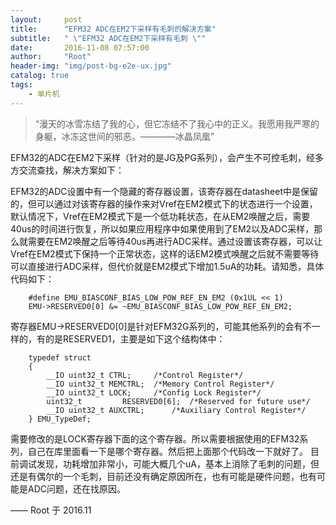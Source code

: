 ```yaml
---
layout:     post
title:      "EFM32 ADC在EM2下采样有毛刺的解决方案"
subtitle:   " \"EFM32 ADC在EM2下采样有毛刺 \""
date:       2016-11-08 07:57:00
author:     "Root"
header-img: "img/post-bg-e2e-ux.jpg"
catalog: true
tags:
    - 单片机
---
```


> “漫天的冰雪冻结了我的心，但它冻结不了我心中的正义。我愿用我严寒的身躯，冰冻这世间的邪恶。————冰晶凤凰”

 EFM32的ADC在EM2下采样（针对的是JG及PG系列），会产生不可控毛刺，经多方交流查找，解决方案如下：

 EFM32的ADC设置中有一个隐藏的寄存器设置，该寄存器在datasheet中是保留的，但可以通过对该寄存器的操作来对Vref在EM2模式下的状态进行一个设置，默认情况下，Vref在EM2模式下是一个低功耗状态，在从EM2唤醒之后，需要40us的时间进行恢复，所以如果应用程序中如果使用到了EM2以及ADC采样，那么就需要在EM2唤醒之后等待40us再进行ADC采样。通过设置该寄存器，可以让Vref在EM2模式下保持一个正常状态，这样的话EM2模式唤醒之后就不需要等待可以直接进行ADC采样，但代价就是EM2模式下增加1.5uA的功耗。请知悉，具体代码如下：

		#define EMU_BIASCONF_BIAS_LOW_POW_REF_EN_EM2 (0x1UL << 1)
		EMU->RESERVED0[0] &= ~EMU_BIASCONF_BIAS_LOW_POW_REF_EN_EM2;

寄存器EMU->RESERVED0[0]是针对EFM32G系列的，可能其他系列的会有不一样的，有的是RESERVED1，主要是如下这个结构体中：

		typedef struct
		{
			__IO uint32_t CTRL;		/*Control Register*/
			__IO uint32_t MEMCTRL;	/*Memory Control Register*/
			__IO uint32_t LOCK;		/*Config Lock Register*/
			uint32_t         RESERVED0[6];	/*Reserved for future use*/
			__IO uint32_t AUXCTRL;		/*Auxiliary Control Register*/
		} EMU_TypeDef;

需要修改的是LOCK寄存器下面的这个寄存器。所以需要根据使用的EFM32系列，自己在库里面看一下是哪个寄存器。然后把上面那个代码改一下就好了。
目前调试发现，功耗增加非常小，可能大概几个uA，基本上消除了毛刺的问题，但还是有偶尔的一个毛刺，目前还没有确定原因所在，也有可能是硬件问题，也有可能是ADC问题，还在找原因。


—— Root 于 2016.11


